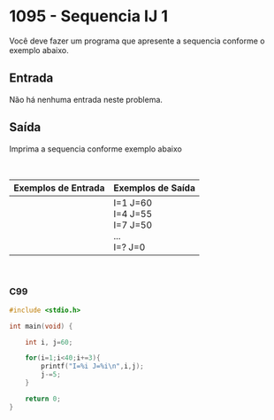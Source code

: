 1095 - Sequencia IJ 1
=====================

Você deve fazer um programa que apresente a sequencia conforme o exemplo abaixo.

Entrada
-------

Não há nenhuma entrada neste problema.

Saída
-----

Imprima a sequencia conforme exemplo abaixo

&nbsp;

| Exemplos de Entrada | Exemplos de Saída |
|---------------------|-------------------|
|                     | I=1 J=60 <br/> I=4 J=55 <br/> I=7 J=50 <br/> ... <br/> I=? J=0 |

&nbsp;

### C99

```c
#include <stdio.h>

int main(void) {

    int i, j=60;

    for(i=1;i<40;i+=3){
        printf("I=%i J=%i\n",i,j);
        j-=5;
    }

    return 0;
}
```
